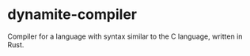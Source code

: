 # dynamite-compiler

Compiler for a language with syntax similar to the C language, written in Rust.
